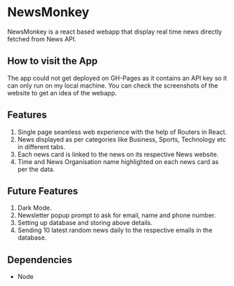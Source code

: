# NewsMonkey
NewsMonkey is a react based webapp that display real time news directly fetched from News API.

## How to visit the App
The app could not get deployed on GH-Pages as it contains an API key so it can only run on my local machine. You can check the screenshots of the website to
get an idea of the webapp. 


## Features
1. Single page seamless web experience with the help of Routers in React.
2. News displayed as per categories like Business, Sports, Technology etc in different tabs.
3. Each news card is linked to the news on its respective News website.
4. Time and News Organisation name highlighted on each news card as per the data.


## Future Features
1. Dark Mode.
2. Newsletter popup prompt to ask for email, name and phone number.
3. Setting up database and storing above details.
4. Sending 10 latest random news daily to the respective emails in the database. 


## Dependencies 
- Node
